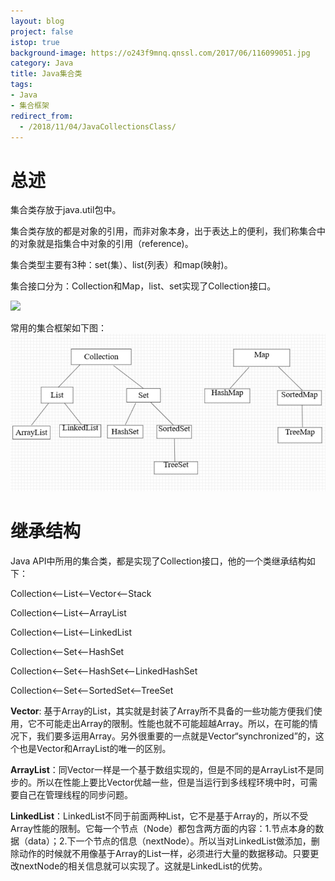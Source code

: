 ```yaml
---
layout: blog
project: false
istop: true
background-image: https://o243f9mnq.qnssl.com/2017/06/116099051.jpg
category: Java
title: Java集合类
tags:
- Java
- 集合框架
redirect_from:
  - /2018/11/04/JavaCollectionsClass/
---
```


# 总述

集合类存放于java.util包中。

集合类存放的都是对象的引用，而非对象本身，出于表达上的便利，我们称集合中的对象就是指集合中对象的引用（reference)。

集合类型主要有3种：set(集）、list(列表）和map(映射)。

集合接口分为：Collection和Map，list、set实现了Collection接口。

<img src="/style/images/passage/JavaCollectionsClass/集合框架图.PNG">

常用的集合框架如下图：
<img src="/style/images/passage/JavaCollectionsClass/常用集合框架.PNG">

# 继承结构

Java API中所用的集合类，都是实现了Collection接口，他的一个类继承结构如下：

Collection<--List<--Vector<--Stack

Collection<--List<--ArrayList

Collection<--List<--LinkedList

Collection<--Set<--HashSet

Collection<--Set<--HashSet<--LinkedHashSet

Collection<--Set<--SortedSet<--TreeSet

**Vector**: 基于Array的List，其实就是封装了Array所不具备的一些功能方便我们使用，它不可能走出Array的限制。性能也就不可能超越Array。所以，在可能的情况下，我们要多运用Array。另外很重要的一点就是Vector“synchronized”的，这个也是Vector和ArrayList的唯一的区别。

**ArrayList**：同Vector一样是一个基于数组实现的，但是不同的是ArrayList不是同步的。所以在性能上要比Vector优越一些，但是当运行到多线程环境中时，可需要自己在管理线程的同步问题。

**LinkedList**：LinkedList不同于前面两种List，它不是基于Array的，所以不受Array性能的限制。它每一个节点（Node）都包含两方面的内容：1.节点本身的数据（data）；2.下一个节点的信息（nextNode）。所以当对LinkedList做添加，删除动作的时候就不用像基于Array的List一样，必须进行大量的数据移动。只要更改nextNode的相关信息就可以实现了。这就是LinkedList的优势。